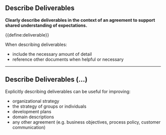 ## Describe Deliverables

**Clearly describe deliverables in the context of an agreement to support shared understanding of expectations.**

{{define:deliverable}}

When describing deliverables:

-   include the necessary amount of detail
-   reference other documents when helpful or necessary

---

## Describe Deliverables (…)

Explicitly describing deliverables can be useful for improving: 

-   organizational strategy
-   the strategy of groups or individuals
-   development plans
-   domain descriptions
-   any other agreement (e.g. business objectives, process policy, customer communication)
